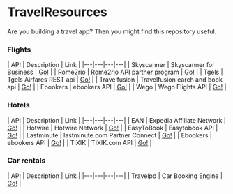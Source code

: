 # TravelResources
Are you building a travel app? Then you might find this repository useful.

### Flights

| API | Description | Link |
|---|---|---|---|
| Skyscanner | Skyscanner for Business | [Go!](http://en.business.skyscanner.net/) |
| Rome2rio | Rome2rio API partner program | [Go!](http://www.rome2rio.com/documentation/signup) |
| Tgels | Tgels Airfares REST api | [Go!](http://www.tgels.com/tapi/) |
| Travelfusion | Travelfusion earch and book api | [Go!](http://www.tgels.com/tapi/) |
| Ebookers | ebookers API | [Go!](http://affiliates.ebookers.com/news/new_ebookers_api_35/) |
| Wego | Wego Flights API | [Go!](http://support.wan.travel/hc/en-us/articles/200191669) |

### Hotels

| API | Description | Link |
|---|---|---|---|
| EAN | Expedia Affiliate Network | [Go!](http://developer.ean.com/) |
| Hotwire | Hotwire Network | [Go!](http://developer.hotwire.com/) |
| EasyToBook | Easytobook API | [Go!](http://www.etbxml.com/protocol/ApiFunctions.php) |
| Lastminute | lastminute.com Partner Connect  | [Go!](http://connect.lastminute.com/Developer) |
| Ebookers | ebookers API | [Go!](http://affiliates.ebookers.com/news/new_ebookers_api_35/) |
| TIXIK | TIXIK.com API | [Go!](http://www.tixik.com/info/api/) |

### Car rentals

| API | Description | Link |
|---|---|---|---|
| Travelpd | Car Booking Engine | [Go!](http://www.travelpd.com/car-booking-engine) |
